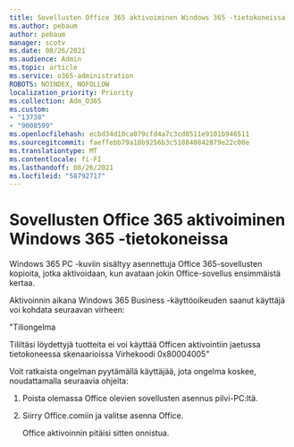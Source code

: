 ```yaml
---
title: Sovellusten Office 365 aktivoiminen Windows 365 -tietokoneissa
ms.author: pebaum
author: pebaum
manager: scotv
ms.date: 08/26/2021
ms.audience: Admin
ms.topic: article
ms.service: o365-administration
ROBOTS: NOINDEX, NOFOLLOW
localization_priority: Priority
ms.collection: Adm_O365
ms.custom:
- "13738"
- "9008599"
ms.openlocfilehash: ecbd34d10ca079cfd4a7c3cd0511e9101b946511
ms.sourcegitcommit: faeffebb79a18b9256b3c518840842879e22c00e
ms.translationtype: MT
ms.contentlocale: fi-FI
ms.lasthandoff: 08/26/2021
ms.locfileid: "58792717"
---
```

# <a name="activating-office-365-applications-on-windows-365-pcs"></a>Sovellusten Office 365 aktivoiminen Windows 365 -tietokoneissa

Windows 365 PC -kuviin sisältyy asennettuja Office 365-sovellusten kopioita, jotka aktivoidaan, kun avataan jokin Office-sovellus ensimmäistä kertaa.

Aktivoinnin aikana Windows 365 Business -käyttöoikeuden saanut käyttäjä voi kohdata seuraavan virheen:

"Tiliongelma

Tililtäsi löydettyjä tuotteita ei voi käyttää Officen aktivointiin jaetussa tietokoneessa skenaarioissa Virhekoodi 0x80004005"

Voit ratkaista ongelman pyytämällä käyttäjää, jota ongelma koskee, noudattamalla seuraavia ohjeita: 

1. Poista olemassa Office olevien sovellusten asennus pilvi-PC:ltä.
1. Siirry Office.comiin ja valitse asenna Office.

    Office aktivoinnin pitäisi sitten onnistua.

